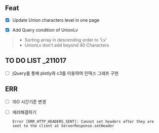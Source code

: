 ## Feat

- [x] Update Union characters level in one page <br>

- [x] Add Query condition of UnionLv
> - Sorting array in descending order to 'Lv'<br>
> - UnionLv don't add beyond 40 Characters

## TO DO LIST _211017

- [ ] jQuery를 통해 plotly와 c3를 이용하여 인덱스 그래프 구현<br>

## ERR

- [ ] ISO 시간기준 변경<br>

- [ ] 에러해결하기
    ```
    Error [ERR_HTTP_HEADERS_SENT]: Cannot set headers after they are sent to the client at ServerResponse.setHeader
    ```